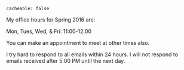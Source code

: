 ```
cacheable: false
```
My office hours for Spring 2016 are:

Mon, Tues, Wed, & Fri:  11:00-12:00

You can make an appointment to meet at other times also. 

I try hard to respond to all emails within 24 hours. I will not respond to emails received after 5:00 PM until the next day.  
